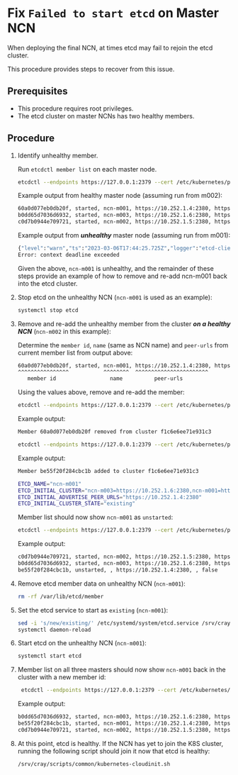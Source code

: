 # Fix `Failed to start etcd` on Master NCN

When deploying the final NCN, at times etcd may fail to rejoin the etcd cluster.

This procedure provides steps to recover from this issue.

## Prerequisites

- This procedure requires root privileges.
- The etcd cluster on master NCNs has two healthy members.

## Procedure

1. Identify unhealthy member.

    Run `etcdctl member list` on each master node.

    ```bash
    etcdctl --endpoints https://127.0.0.1:2379 --cert /etc/kubernetes/pki/etcd/peer.crt --key /etc/kubernetes/pki/etcd/peer.key --cacert /etc/kubernetes/pki/etcd/ca.crt member list
    ```

    Example output from healthy master node (assuming run from m002):

    ```bash
    60a0d077eb0db20f, started, ncn-m001, https://10.252.1.4:2380, https://10.252.1.4:2379,https://127.0.0.1:2379, false
    b0dd65d7036d6932, started, ncn-m003, https://10.252.1.6:2380, https://10.252.1.6:2379,https://127.0.0.1:2379, false
    c0d7b0944e709721, started, ncn-m002, https://10.252.1.5:2380, https://10.252.1.5:2379,https://127.0.0.1:2379, false
    ```

    Example output from ***unhealthy*** master node (assuming run from m001):

    ```bash
    {"level":"warn","ts":"2023-03-06T17:44:25.725Z","logger":"etcd-client","caller":"v3/retry_interceptor.go:62","msg":"retrying of unary invoker failed","target":"etcd-endpoints://0xc00022e000/#initially=[https://127.0.0.1:2379]","attempt":0,"error":"rpc error: code = DeadlineExceeded desc = latest balancer error: last connection error: connection error: desc = \"transport: Error while dialing dial tcp 127.0.0.1:2379: connect: connection refused\""}
    Error: context deadline exceeded
    ```

    Given the above, `ncn-m001` is unhealthy, and the remainder of these steps provide an example of how to remove and re-add ncn-m001 back into the etcd cluster.

1. Stop etcd on the unhealthy NCN (`ncn-m001` is used as an example):

    ```bash
    systemctl stop etcd
    ```

1. Remove and re-add the unhealthy member from the cluster ***on a healthy NCN*** (`ncn-m002` in this example):

   Determine the `member id`, `name` (same as NCN name) and `peer-urls` from current member list from output above:

    ```bash
    60a0d077eb0db20f, started, ncn-m001, https://10.252.1.4:2380, https://10.252.1.4:2379,https://127.0.0.1:2379, false
    ^^^^^^^^^^^^^^^^           ^^^^^^^^  ^^^^^^^^^^^^^^^^^^^^^^^
       member id                 name          peer-urls
    ```

    Using the values above, remove and re-add the member:

    ```bash
    etcdctl --endpoints https://127.0.0.1:2379 --cert /etc/kubernetes/pki/etcd/peer.crt --key /etc/kubernetes/pki/etcd/peer.key --cacert /etc/kubernetes/pki/etcd/ca.crt member remove 60a0d077eb0db20f
    ```

    Example output:

    ```bash
    Member 60a0d077eb0db20f removed from cluster f1c6e6ee71e931c3
    ```

    ```bash
    etcdctl --endpoints https://127.0.0.1:2379 --cert /etc/kubernetes/pki/etcd/peer.crt --key /etc/kubernetes/pki/etcd/peer.key --cacert /etc/kubernetes/pki/etcd/ca.crt member add ncn-m001 --peer-urls=https://10.252.1.4:2380
    ```

    Example output:

    ```bash
    Member be55f20f284cbc1b added to cluster f1c6e6ee71e931c3
    
    ETCD_NAME="ncn-m001"
    ETCD_INITIAL_CLUSTER="ncn-m003=https://10.252.1.6:2380,ncn-m001=https://10.252.1.4:2380,ncn-m002=https://10.252.1.5:2380"
    ETCD_INITIAL_ADVERTISE_PEER_URLS="https://10.252.1.4:2380"
    ETCD_INITIAL_CLUSTER_STATE="existing"
    ```

    Member list should now show `ncn-m001` as `unstarted`:

    ```bash
    etcdctl --endpoints https://127.0.0.1:2379 --cert /etc/kubernetes/pki/etcd/peer.crt --key /etc/kubernetes/pki/etcd/peer.key --cacert /etc/kubernetes/pki/etcd/ca.crt member list
    ```

    Example output:

    ```bash
    c0d7b0944e709721, started, ncn-m002, https://10.252.1.5:2380, https://10.252.1.5:2379,https://127.0.0.1:2379, false
    b0dd65d7036d6932, started, ncn-m003, https://10.252.1.6:2380, https://10.252.1.6:2379,https://127.0.0.1:2379, false
    be55f20f284cbc1b, unstarted, , https://10.252.1.4:2380, , false
    ```

1. Remove etcd member data on unhealthy NCN (`ncn-m001`):

    ```bash
    rm -rf /var/lib/etcd/member
    ```

1. Set the etcd service to start as `existing` (`ncn-m001`):

    ```bash
    sed -i 's/new/existing/' /etc/systemd/system/etcd.service /srv/cray/resources/common/etcd/etcd.service
    systemctl daemon-reload
    ```

1. Start etcd on the unhealthy NCN (`ncn-m001`):

    ```bash
    systemctl start etcd
    ```

1. Member list on all three masters should now show `ncn-m001` back in the cluster with a new member id:

   ```bash
    etcdctl --endpoints https://127.0.0.1:2379 --cert /etc/kubernetes/pki/etcd/peer.crt --key /etc/kubernetes/pki/etcd/peer.key --cacert /etc/kubernetes/pki/etcd/ca.crt member list
   ```

   Example output:

   ```bash
   b0dd65d7036d6932, started, ncn-m003, https://10.252.1.6:2380, https://10.252.1.6:2379,https://127.0.0.1:2379, false
   be55f20f284cbc1b, started, ncn-m001, https://10.252.1.4:2380, https://10.252.1.4:2379,https://127.0.0.1:2379, false
   c0d7b0944e709721, started, ncn-m002, https://10.252.1.5:2380, https://10.252.1.5:2379,https://127.0.0.1:2379, false
   ```

1. At this point, etcd is healthy. If the NCN has yet to join the K8S cluster, running the following script should join it now that etcd is healthy:

   ```bash
   /srv/cray/scripts/common/kubernetes-cloudinit.sh
   ```
